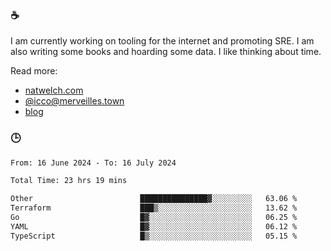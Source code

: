 ### ☕

I am currently working on tooling for the internet and promoting SRE. I am also writing some books and hoarding some data. I like thinking about time. 

Read more:

 - [natwelch.com](https://natwelch.com)
 - [@icco@merveilles.town](https://merveilles.town/@icco)
 - [blog](https://writing.natwelch.com)

### 🕒

<!--START_SECTION:waka-->

```txt
From: 16 June 2024 - To: 16 July 2024

Total Time: 23 hrs 19 mins

Other                        ███████████████▓░░░░░░░░░   63.06 %
Terraform                    ███▒░░░░░░░░░░░░░░░░░░░░░   13.62 %
Go                           █▓░░░░░░░░░░░░░░░░░░░░░░░   06.25 %
YAML                         █▓░░░░░░░░░░░░░░░░░░░░░░░   06.12 %
TypeScript                   █▒░░░░░░░░░░░░░░░░░░░░░░░   05.15 %
```

<!--END_SECTION:waka-->
